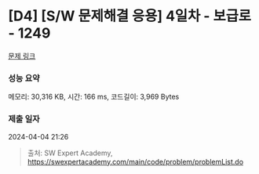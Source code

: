 # [D4] [S/W 문제해결 응용] 4일차 - 보급로 - 1249 

[문제 링크](https://swexpertacademy.com/main/code/problem/problemDetail.do?contestProbId=AV15QRX6APsCFAYD) 

### 성능 요약

메모리: 30,316 KB, 시간: 166 ms, 코드길이: 3,969 Bytes

### 제출 일자

2024-04-04 21:26



> 출처: SW Expert Academy, https://swexpertacademy.com/main/code/problem/problemList.do